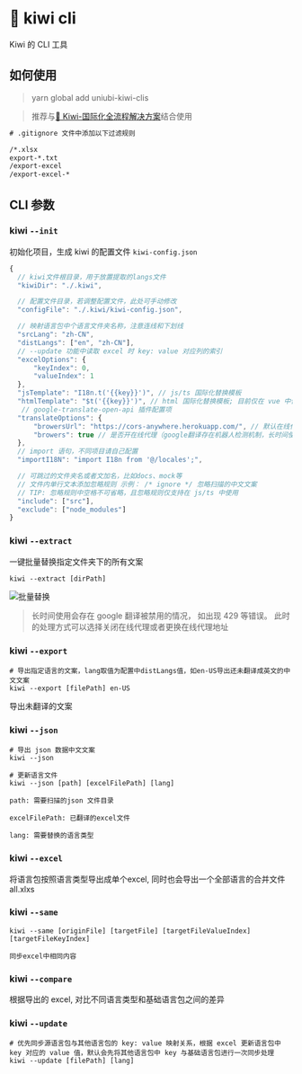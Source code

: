 # 🐤 kiwi cli

Kiwi 的 CLI 工具

## 如何使用

> yarn global add uniubi-kiwi-clis



> 推荐与[🐤 Kiwi-国际化全流程解决方案](https://github.com/alibaba/kiwi)结合使用

```txt
# .gitignore 文件中添加以下过滤规则

/*.xlsx
export-*.txt
/export-excel
/export-excel-*

```

## CLI 参数

### kiwi `--init`

初始化项目，生成 kiwi 的配置文件 `kiwi-config.json`

```js
{
  // kiwi文件根目录，用于放置提取的langs文件
  "kiwiDir": "./.kiwi",

  // 配置文件目录，若调整配置文件，此处可手动修改
  "configFile": "./.kiwi/kiwi-config.json",

  // 映射语言包中个语言文件夹名称，注意连线和下划线
  "srcLang": "zh-CN",
  "distLangs": ["en", "zh-CN"],
  // --update 功能中读取 excel 时 key: value 对应列的索引
  "excelOptions": {
      "keyIndex": 0,
      "valueIndex": 1
  },
  "jsTemplate": "I18n.t('{{key}}')", // js/ts 国际化替换模板
  "htmlTemplate": "$t('{{key}}')", // html 国际化替换模板; 目前仅在 vue 中使用
   // google-translate-open-api 插件配置项
  "translateOptions": {
      "browersUrl": "https://cors-anywhere.herokuapp.com/", // 默认在线代理地址
      "browers": true // 是否开在线代理（google翻译存在机器人检测机制，长时间使用会被禁用）
  },
  // import 语句，不同项目请自己配置
  "importI18N": "import I18n from '@/locales';",

  // 可跳过的文件夹名或者文加名，比如docs、mock等
  // 文件内单行文本添加忽略规则 示例： /* ignore */ 忽略扫描的中文文案
  // TIP: 忽略规则中空格不可省略，且忽略规则仅支持在 js/ts 中使用
  "include": ["src"],
  "exclude": ["node_modules"]
}
```



### kiwi `--extract`

一键批量替换指定文件夹下的所有文案

```shell script
kiwi --extract [dirPath]
```

![批量替换](https://raw.githubusercontent.com/alibaba/kiwi/master/kiwi-cli/public/extract.gif)



> 长时间使用会存在 google 翻译被禁用的情况， 如出现 429 等错误。 此时的处理方式可以选择关闭在线代理或者更换在线代理地址


### kiwi `--export`

```
# 导出指定语言的文案，lang取值为配置中distLangs值，如en-US导出还未翻译成英文的中文文案
kiwi --export [filePath] en-US
```

导出未翻译的文案

### kiwi `--json`
```
# 导出 json 数据中文文案
kiwi --json

# 更新语言文件
kiwi --json [path] [excelFilePath] [lang]

path: 需要扫描的json 文件目录

excelFilePath: 已翻译的excel文件

lang: 需要替换的语言类型

```
### kiwi `--excel`

将语言包按照语言类型导出成单个excel, 同时也会导出一个全部语言的合并文件all.xlxs

### kiwi `--same`

```
kiwi --same [originFile] [targetFile] [targetFileValueIndex] [targetFileKeyIndex]

同步excel中相同内容

```

### kiwi `--compare`

根据导出的 excel, 对比不同语言类型和基础语言包之间的差异



### kiwi  `--update`

```
# 优先同步源语言包与其他语言包的 key: value 映射关系，根据 excel 更新语言包中 key 对应的 value 值，默认会先将其他语言包中 key 与基础语言包进行一次同步处理
kiwi --update [filePath] [lang]

```


